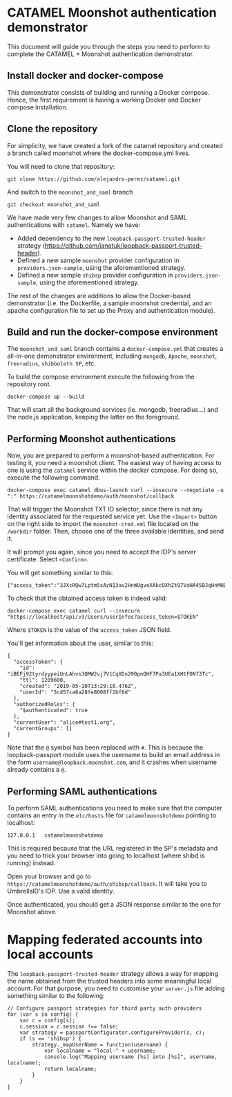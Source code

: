 # CATAMEL Moonshot authentication demonstrator
This document will guide you through the steps you need to perform to complete the CATAMEL + Moonshot authentication demonstrator.

## Install docker and docker-compose
This demonstrator consists of building and running a Docker compose. Hence, the first requirement is having a working Docker and Docker compose installation.

## Clone the repository
For simplicity, we have created a fork of the catamel repository and created a branch called moonshot where the docker-compose.yml lives.

You will need to clone that repository:
```
git clone https://github.com/alejandro-perez/catamel.git
```

And switch to the `moonshot_and_saml` branch
```
git checkout moonshot_and_saml
```
We have made very few changes to allow Moonshot and SAML authentications with `catamel`. Namely we have:
* Added dependency to the new `loopback-passport-trusted-header` strategy (https://github.com/janetuk/loopback-passport-trusted-header).
* Defined a new sample `moonshot` provider configuration in `providers.json-sample`, using the aforementioned strategy.
* Defined a new sample `shibsp` provider configuration in `providers.json-sample`, using the aforementioned strategy.

The rest of the changes are additions to allow the Docker-based demonstrator (i.e. the Dockerfile, a sample moonshot credential, and an apache configuration file to set up the Proxy and authentication module).

## Build and run the docker-compose environment
The `moonshot_and_saml` branch contains a `docker-compose.yml` that creates a all-in-one demonstrator environment, including `mongodb`, `Apache`, `moonshot`, `freeradius`, `shibboleth SP`, etc.

To build the compose environment execute the following from the repository root.
```
docker-compose up --build
```

That will start all the background services (ie. mongodb, freeradius...) and the node.js application, keeping the latter on the foreground.

## Performing Moonshot authentications
Now, you are prepared to perform a moonshot-based authentication. For testing it, you need a moonshot client. The easiest way of having access to one is using the `catamel` service within the docker compose. For doing so, execute the following command.

```
docker-compose exec catamel dbus-launch curl --insecure --negotiate -u ":" https://catamelmoonshotdemo/auth/moonshot/callback
```

That will trigger the Moonshot TXT ID selector, since there is not any identity associated for the requested service yet. Use the `<Import>` button on the right side to import the `moonshot-cred.xml` file located on the `/workdir` folder. Then, choose one of the three available identities, and send it.

It will prompt you again, since you need to accept the IDP's server certificate. Select `<Confirm>`.

You will get something similar to this:
```
{"access_token":"3JXcRQw7Lptm5sAzN13av2HnWUgveXAkcOXhZt87VaHA45BJqHnMHBbAFfYjOAKK","userId":"5ca4b3a20f34be008f7a3fdb"}
```

To check that the obtained access token is indeed valid:
```
docker-compose exec catamel curl --insecure "https://localhost/api/v3/Users/userInfos?access_token=$TOKEN"
```
Where `$TOKEN` is the value of the `access_token` JSON field.

You'll get information about the user, similar to this:
```
{
  "accessToken": {
    "id": "iBEFj92tyrdyypeiUnLAhvs3QMW2vj7V1CqXDn290pnQHF7Pa3UEa1XHtFON73Tc",
    "ttl": 1209600,
    "created": "2019-05-10T13:29:10.476Z",
    "userId": "5cd57ca6a28fe8008ff2bf6d"
  },
  "authorizedRoles": {
    "$authenticated": true
  },
  "currentUser": "alice#test1.org",
  "currentGroups": []
}

```
Note that the `@` symbol has been replaced with `#`. This is because the loopback-passport module uses the username to build an email address in the form `username@loopback.moonshot.com`, and it crashes when username already contains a `@`.
## Performing SAML authentications
To perform SAML authentications you need to make sure that the computer contains an entry in the `etc/hosts` file for `catamelmoonshotdemo` pointing to localhost:
```
127.0.0.1   catamelmoonshotdemo
```
This is required because that the URL registered in the SP's metadata and you need to trick your browser into going to localhost (where shibd is running) instead.

Open your browser and go to `https://catamelmoonshotdemo/auth/shibsp/callback`. It will take you to UmbrellaID's IDP. Use a valid identity.

Once authenticated, you should get a JSON response similar to the one for Moonshot above.

# Mapping federated accounts into local accounts
The `loopback-passport-trusted-header` strategy allows a way for mapping the name obtained from the trusted headers into some meaningful local account.
For that purpose, you need to customise your `server.js` file adding something similar to the following:
```
// Configure passport strategies for third party auth providers
for (var s in config) {
    var c = config[s];
    c.session = c.session !== false;
    var strategy = passportConfigurator.configureProvider(s, c);
    if (s == 'shibsp') {
        strategy._mapUserName = function(username) {
            var localname = "local-" + username;
            console.log("Mapping username [%s] into [%s]", username, localname);
            return localname;
        }
    }
}
```
